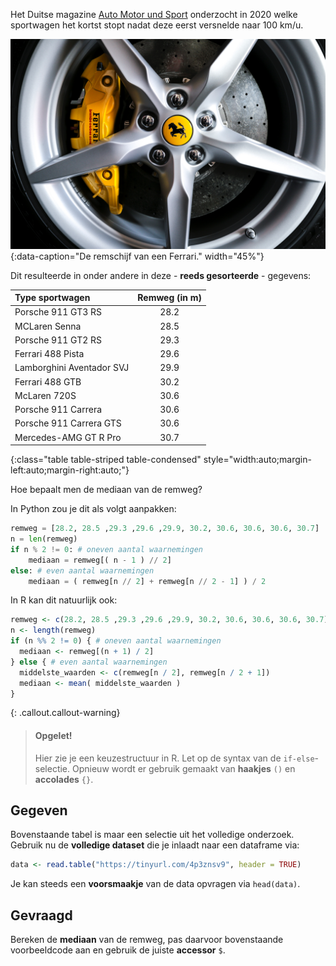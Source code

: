 Het Duitse magazine <a href="https://www.auto-motor-und-sport.de/test/sportwagen-im-test-wer-bremst-am-besten/" target="_blank">Auto Motor und Sport</a> onderzocht in 2020 welke sportwagen het kortst stopt nadat deze eerst versnelde naar 100 km/u.

![De remschijf van een Ferrari.](media/agatha.jpg "Foto door Agatha op Unsplash."){:data-caption="De remschijf van een Ferrari." width="45%"}

Dit resulteerde in onder andere in deze - **reeds gesorteerde** - gegevens:

| Type sportwagen | Remweg (in m) |
|:--------------------------|:----:|
|Porsche 911 GT3 RS         | 28.2 |
|MCLaren Senna              | 28.5 |
|Porsche 911 GT2 RS         | 29.3 |
|Ferrari 488 Pista          | 29.6 |
|Lamborghini Aventador SVJ  | 29.9 |
|Ferrari 488 GTB            | 30.2 |
|McLaren 720S               | 30.6 |
|Porsche 911 Carrera        | 30.6 |
|Porsche 911 Carrera GTS    | 30.6 |
|Mercedes-AMG GT R Pro      | 30.7 |
{:class="table table-striped table-condensed" style="width:auto;margin-left:auto;margin-right:auto;"}

Hoe bepaalt men de mediaan van de remweg?

In Python zou je dit als volgt aanpakken:

```python
remweg = [28.2, 28.5 ,29.3 ,29.6 ,29.9, 30.2, 30.6, 30.6, 30.6, 30.7]
n = len(remweg)
if n % 2 != 0: # oneven aantal waarnemingen
    mediaan = remweg[( n - 1 ) // 2]
else: # even aantal waarnemingen
    mediaan = ( remweg[n // 2] + remweg[n // 2 - 1] ) / 2
```

In R kan dit natuurlijk ook:
```R
remweg <- c(28.2, 28.5 ,29.3 ,29.6 ,29.9, 30.2, 30.6, 30.6, 30.6, 30.7)
n <- length(remweg)
if (n %% 2 != 0) { # oneven aantal waarnemingen
  mediaan <- remweg[(n + 1) / 2]
} else { # even aantal waarnemingen
  middelste_waarden <- c(remweg[n / 2], remweg[n / 2 + 1])
  mediaan <- mean( middelste_waarden )
}
```

{: .callout.callout-warning}
>#### Opgelet!
>
> Hier zie je een keuzestructuur in R. Let op de syntax van de `if-else`-selectie. Opnieuw wordt er gebruik gemaakt van **haakjes** `()` en **accolades** `{}`.

## Gegeven

Bovenstaande tabel is maar een selectie uit het volledige onderzoek. Gebruik nu de **volledige dataset** die je inlaadt naar een dataframe via:

```R
data <- read.table("https://tinyurl.com/4p3znsv9", header = TRUE)
```

Je kan steeds een **voorsmaakje** van de data opvragen via `head(data)`.

## Gevraagd

Bereken de **mediaan** van de remweg, pas daarvoor bovenstaande voorbeeldcode aan en gebruik de juiste **accessor** `$`.